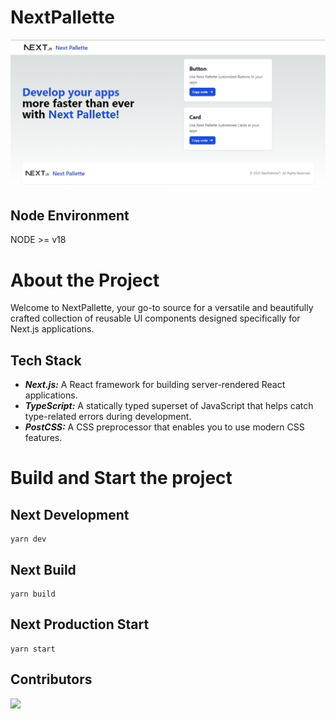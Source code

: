 # NextPallette

![landing page](/public/Screenshot%202023-10-28%20171720.png)

## Node Environment

NODE >= v18

# About the Project

Welcome to NextPallette, your go-to source for a versatile and beautifully crafted collection of reusable UI components designed specifically for Next.js applications.

## Tech Stack

- **_Next.js:_** A React framework for building server-rendered React applications.
- **_TypeScript:_** A statically typed superset of JavaScript that helps catch type-related errors during development.
- **_PostCSS:_** A CSS preprocessor that enables you to use modern CSS features.

# Build and Start the project

## Next Development

```
yarn dev
```

## Next Build

```
yarn build
```

## Next Production Start

```
yarn start
```

## Contributors

<!-- CONTRIBUTORS-LIST:START -->
<a href="https://github.com/Muhammad-Shahid-Jamal/NextPallette/graphs/contributors"> <img src="https://contrib.rocks/image?repo=Muhammad-Shahid-Jamal/NextPallette" /> </a>
<!-- CONTRIBUTORS-LIST:END -->